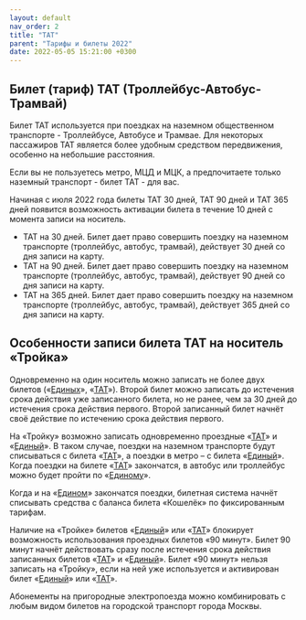 ```yaml
---
layout: default
nav_order: 2
title: "ТАТ"
parent: "Тарифы и билеты 2022"
date: 2022-05-05 15:21:00 +0300
---
```


## Билет (тариф) ТАТ (Троллейбус-Автобус-Трамвай)

Билет ТАТ используется при поездках на наземном общественном транспорте -
Троллейбусе, Автобусе и Трамвае. Для некоторых пассажиров ТАТ является
более удобным средством передвижения, особенно на небольшие расстояния.

Если вы не пользуетесь метро, МЦД и МЦК, а предпочитаете только наземный
транспорт - билет ТАТ - для вас.

Начиная с июля 2022 года билеты ТАТ 30 дней, ТАТ 90 дней и ТАТ 365 дней
появится возможность активации билета в течение 10 дней с момента записи
на носитель.

- ТАТ на 30 дней. Билет дает право совершить поездку на наземном транспорте (троллейбус, автобус, трамвай), действует 30 дней со дня записи на карту.
- ТАТ на 90 дней. Билет дает право совершить поездку на наземном транспорте (троллейбус, автобус, трамвай), действует 90 дней со дня записи на карту.
- ТАТ на 365 дней. Билет дает право совершить поездку на наземном транспорте (троллейбус, автобус, трамвай), действует 365 дней со дня записи на карту.

## Особенности записи билета ТАТ на носитель «Тройка»

Одновременно на один носитель можно записать не более двух билетов («[Единых](/troika/tickets/single/)», «[ТАТ](/troika/tickets/tat/)»).
Второй билет можно записать до истечения срока действия уже записанного билета, но не
ранее, чем за 30 дней до истечения срока действия первого. Второй записанный билет
начнёт своё действие по истечению срока действия первого.

На «Тройку» возможно записать одновременно проездные «[ТАТ](/troika/tickets/tat/)» и «[Единый](/troika/tickets/single/)». В таком случае,
поездки на наземном транспорте будут списываться с билета «[ТАТ](/troika/tickets/tat/)», а поездки в метро – с билета «[Единый](/troika/tickets/single/)».
Когда поездки на билете «[ТАТ](/troika/tickets/tat/)» закончатся, в автобус или троллейбус можно будет пройти по «[Единому](/troika/tickets/single/)».

Когда и на «[Едином](/troika/tickets/single/)» закончатся поездки, билетная система начнёт списывать средства с баланса билета
«Кошелёк» по фиксированным тарифам.

Наличие на «Тройке» билетов «[Единый](/troika/tickets/single/)» или «[ТАТ](/troika/tickets/tat/)» блокирует возможность использования проездных
билетов «90 минут». Билет 90 минут начнёт действовать сразу после истечения срока действия
записанных билетов «[ТАТ](/troika/tickets/tat/)» и «[Единый](/troika/tickets/single/)». Билет «90 минут» нельзя записать на «Тройку», если на
ней уже используется и активирован билет «[Единый](/troika/tickets/single/)» или «[ТАТ](/troika/tickets/tat/)».

Абонементы на пригородные электропоезда можно комбинировать с любым видом билетов на городской
транспорт города Москвы.

